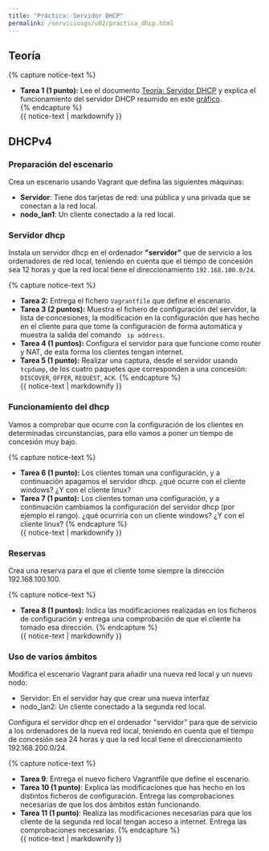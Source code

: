 ```yaml
---
title: "Práctica: Servidor DHCP" 
permalink: /serviciosgs/u02/practica_dhcp.html
---
```


## Teoría

{% capture notice-text %}
* **Tarea 1 (1 punto):** Lee el documento [Teoría: Servidor DHCP](dhcp.html) y explica el funcionamiento del servidor DHCP resumido en este [gráfico](img/dhcp.png).	
{% endcapture %}<div class="notice--info">{{ notice-text | markdownify }}</div>

## DHCPv4

### Preparación del escenario

Crea un escenario usando Vagrant que defina las siguientes máquinas:

* **Servidor**: Tiene dos tarjetas de red: una pública y una privada que se conectan a la red local.
* **nodo_lan1**: Un cliente conectado a la red local.

### Servidor dhcp

Instala un servidor dhcp en el ordenador **"servidor"** que de servicio a los ordenadores de red local, teniendo en cuenta que el tiempo de concesión sea 12 horas y que la red local tiene el direccionamiento `192.168.100.0/24`.

{% capture notice-text %}
* **Tarea 2:** Entrega el fichero `Vagrantfile` que define el escenario.
* **Tarea 3 (2 puntos):** Muestra el fichero de configuración del servidor, la lista de concesiones, la modificación en la configuración que has hecho en el cliente para que tome la configuración de forma automática y muestra la salida del comando ` ip address`.
* **Tarea 4 (1 puntos):** Configura el servidor para que funcione como router y NAT, de esta forma los clientes tengan internet.
* **Tarea 5 (1 punto):** Realizar una captura, desde el servidor usando `tcpdump`, de los cuatro paquetes que corresponden a una concesión: `DISCOVER`, `OFFER`, `REQUEST`, `ACK`.
{% endcapture %}<div class="notice--info">{{ notice-text | markdownify }}</div>

### Funcionamiento del dhcp

Vamos a comprobar que ocurre con la configuración de los clientes en determinadas circunstancias, para ello vamos a poner un tiempo de concesión muy bajo. 

{% capture notice-text %}
* **Tarea 6 (1 punto):** Los clientes toman una configuración, y a continuación apagamos el servidor dhcp. ¿qué ocurre con el cliente windows? ¿Y con el cliente linux?
* **Tarea 7 (1 punto):** Los clientes toman una configuración, y a continuación cambiamos la configuración del servidor dhcp (por ejemplo el rango). ¿qué ocurriría con un cliente windows? ¿Y con el cliente linux?
{% endcapture %}<div class="notice--info">{{ notice-text | markdownify }}</div>

### Reservas

Crea una reserva para el que el cliente tome siempre la dirección 192.168.100.100.

{% capture notice-text %}
* **Tarea 8 (1 puntos):** Indica las modificaciones realizadas en los ficheros de configuración y entrega una comprobación de que el cliente ha tomado esa dirección.
{% endcapture %}<div class="notice--info">{{ notice-text | markdownify }}</div>

### Uso de varios ámbitos

Modifica el escenario Vagrant para añadir una nueva red local y un nuevo nodo:

* Servidor: En el servidor hay que crear una nueva interfaz
* nodo_lan2: Un cliente conectado a la segunda red local.

Configura el servidor dhcp en el ordenador "servidor" para que de servicio a los ordenadores de la nueva red local, teniendo en cuenta que el tiempo de concesión sea 24 horas y que la red local tiene el direccionamiento 192.168.200.0/24.

{% capture notice-text %}
* **Tarea 9**: Entrega el nuevo fichero Vagrantfile que define el escenario.
* **Tarea 10 (1 punto)**: Explica las modificaciones que has hecho en los distintos ficheros de configuración. Entrega las comprobaciones necesarias de que los dos ámbitos están funcionando.
* **Tarea 11 (1 punto)**: Realiza las modificaciones necesarias para que los cliente de la segunda red local tengan acceso a internet. Entrega las comprobaciones necesarias.
{% endcapture %}<div class="notice--info">{{ notice-text | markdownify }}</div>

